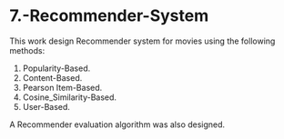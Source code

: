 # 7.-Recommender-System
This work design Recommender system for movies using the following methods:
1. Popularity-Based.
2. Content-Based.
3. Pearson Item-Based.
4. Cosine_Similarity-Based.
5. User-Based.

A Recommender evaluation algorithm was also designed.
